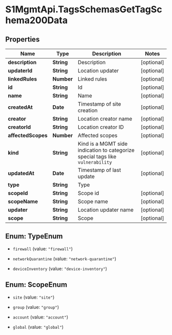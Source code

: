 # S1MgmtApi.TagsSchemasGetTagSchema200Data

## Properties
Name | Type | Description | Notes
------------ | ------------- | ------------- | -------------
**description** | **String** | Description | [optional] 
**updaterId** | **String** | Location updater | [optional] 
**linkedRules** | **Number** | Linked rules | [optional] 
**id** | **String** | Id | [optional] 
**name** | **String** | Name | [optional] 
**createdAt** | **Date** | Timestamp of site creation | [optional] 
**creator** | **String** | Location creator name | [optional] 
**creatorId** | **String** | Location creator ID | [optional] 
**affectedScopes** | **Number** | Affected scopes | [optional] 
**kind** | **String** | Kind is a MGMT side indication to categorize special tags like `vulnerability` | [optional] 
**updatedAt** | **Date** | Timestamp of last update | [optional] 
**type** | **String** | Type | 
**scopeId** | **String** | Scope id | [optional] 
**scopeName** | **String** | Scope name | [optional] 
**updater** | **String** | Location updater name | [optional] 
**scope** | **String** | Scope | [optional] 


<a name="TypeEnum"></a>
## Enum: TypeEnum


* `firewall` (value: `"firewall"`)

* `networkQuarantine` (value: `"network-quarantine"`)

* `deviceInventory` (value: `"device-inventory"`)




<a name="ScopeEnum"></a>
## Enum: ScopeEnum


* `site` (value: `"site"`)

* `group` (value: `"group"`)

* `account` (value: `"account"`)

* `global` (value: `"global"`)




